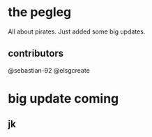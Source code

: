 # the pegleg
All about pirates.
Just added some big updates. 
## contributors
@sebastian-92
@elsgcreate
# big update coming
## jk
